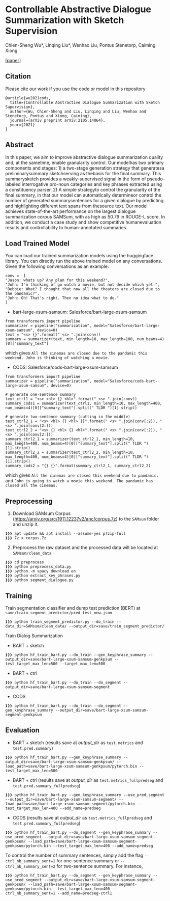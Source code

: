 # Controllable Abstractive Dialogue Summarization with Sketch Supervision
Chien-Sheng Wu*, Linqing Liu*, Wenhao Liu, Pontus Stenetorp, Caiming Xiong

[[paper]](https://arxiv.org/abs/2105.14064)

## Citation
Please cite our work if you use the code or model in this repository
```
@article{wu2021cods,
  title={Controllable Abstractive Dialogue Summarization with Sketch Supervision},
  author={Wu, Chien-Sheng and Liu, Linqing and Liu, Wenhao and Stenetorp, Pontus and Xiong, Caiming},
  journal={arXiv preprint arXiv:2105.14064},
  year={2021}
}
```

## Abstract
In this paper, we aim to improve abstractive dialogue summarization quality and, at the sametime, enable granularity control. Our modelhas two primary components and stages: 1) a two-stage generation strategy that generatesa preliminarysummary sketchserving as thebasis for the final summary. This summarysketch provides a weakly-supervised signal in the form of pseudo-labeled interrogative pro-noun categories and key phrases extracted using a constituency parser. 2) A simple strategyto control the granularity of the final summary, in that our model can automatically determineor control the number of generated summarysentences for a given dialogue by predicting and highlighting different text spans from thesource text. Our model achieves state-of-the-art performance on the largest dialogue summarization corpus SAMSum, with as high as 50.79 in ROUGE-L score. In addition, we conduct a case study and show competitive humanevaluation results and controllability to human-annotated summaries.


## Load Trained Model
You can load our trained summarization models using the huggingface library. You can directly run the above trained model on any conversations. Given the following conversations as an example:
```
conv =  [
"Jason: whats up? Any plan for this weekend?", 
"John: I'm thinking of go watch a movie, but not decide which yet.", 
"Debbie: What? I thought that now all the theaters are closed due to the pandamic?", 
"John: Oh! That's right. Then no idea what to do."
]
```

* bart-large-xsum-samsum: Salesforce/bart-large-xsum-samsum

```
from transformers import pipeline
summarizer = pipeline("summarization", model="Salesforce/bart-large-xsum-samsum", device=0)
text = "<s> {}".format(" <s> ".join(conv))
summary = summarizer(text, min_length=10, max_length=100, num_beams=4)[0]["summary_text"]
```
which gives `All the cinemas are closed due to the pandamic this weekend. John is thinking of watching a movie.`

* CODS: Salesforce/cods-bart-large-xsum-samsum

```
from transformers import pipeline
summarizer = pipeline("summarization", model="Salesforce/cods-bart-large-xsum-samsum", device=0)

# generate one-sentence summary
text_ctrl1 = "<s> <hl> {} <hl>".format(" <s> ".join(conv))
summary_cods1 = summarizer(text_ctrl1, min_length=10, max_length=400, num_beams=4)[0]["summary_text"].split(" TLDR ")[1].strip()

# generate two-sentence summary (cutting in the middle)
text_ctrl2_1 = "<s> <hl> {} <hl> {}".format(" <s> ".join(conv[:2]), " <s> ".join(conv[2:]))
text_ctrl2_2 = "<s> {} <hl> {} <hl>".format(" <s> ".join(conv[:2]), " <s> ".join(conv[2:]))
summary_ctrl2_1 = summarizer(text_ctrl2_1, min_length=10, max_length=400, num_beams=4)[0]["summary_text"].split(" TLDR ")[1].strip()
summary_ctrl2_2 = summarizer(text_ctrl2_2, min_length=10, max_length=400, num_beams=4)[0]["summary_text"].split(" TLDR ")[1].strip()
summary_cods2 = "{} {}".format(summary_ctrl2_1, summary_ctrl2_2)
```
which gives `All the cinemas are closed this weekend due to pandamic.` and `John is going to watch a movie this weekend. The pandamic has closed all the cinemas.`



## Preprocessing
1. Download SAMsum Corpus (https://arxiv.org/src/1911.12237v2/anc/corpus.7z) to the `SAMsum` folder and unzip it.
```console
❱❱❱ apt update && apt install --assume-yes p7zip-full
❱❱❱ 7z x corpus.7z
```

2. Preprocess the raw dataset and the processed data will be located at `SAMsum/clean_data`
```console
❱❱❱ cd preprocess
❱❱❱ python preprocess_data.py
❱❱❱ python -m spacy download en
❱❱❱ python extract_key_phrases.py
❱❱❱ python segment_dialogue.py
```

## Training

Train segmentation classifier and dump test prediction (BERT) at `save/train_segment_predictor/pred_test_new.json`
```console
❱❱❱ python train_segmemt_predictor.py --do_train --data_dir=SAMsum/clean_data/ --output_dir=save/train_segment_predictor/ 
```

Train Dialog Summarization

* BART + sketch
```console
❱❱❱ python hf_train_bart.py --do_train --gen_keyphrase_summary --output_dir=save/bart-large-xsum-samsum-genkpsum --test_target_max_len=500 --target_max_len=500
```

* BART + ctrl
```console
❱❱❱ python hf_train_bart.py --do_train --do_segment --output_dir=save/bart-large-xsum-samsum-segment
```

* CODS
```console
❱❱❱ python hf_train_bart.py --do_train --do_segment --gen_keyphrase_summary --output_dir=save/bart-large-xsum-samsum-segment-genkpsum
```

## Evaluation

* BART + sketch (results save at *output_dir* as `test.metrics` and `test.pred.summary`)
```console
❱❱❱ python hf_train_bart.py --gen_keyphrase_summary --output_dir=save/bart-large-xsum-samsum-genkpsum/ --load_path=save/bart-large-xsum-samsum-genkpsum/pytorch.bin --test_target_max_len=500
```

* BART + ctrl (results save at *output_dir* as `test.metrics_fullpredseg` and `test.pred.summary_fullpredseg`)
```console
❱❱❱ python hf_train_bart.py --gen_keyphrase_summary --use_pred_segment --output_dir=save/bart-large-xsum-samsum-segment/ --load_path=save/bart-large-xsum-samsum-segment/pytorch.bin --test_target_max_len=400 --add_name=predseg
```

* CODS (results save at *output_dir* as `test.metrics_fullpredseg` and `test.pred.summary_fullpredseg`)
```console
❱❱❱ python hf_train_bart.py --do_segment --gen_keyphrase_summary --use_pred_segment --output_dir=save/bart-large-xsum-samsum-segment-genkpsum/ --load_path=save/bart-large-xsum-samsum-segment-genkpsum/pytorch.bin --test_target_max_len=400 --add_name=predseg
```

To control the number of summary sentences, simply add the flag `--ctrl_nb_summary_sent=1` for one-sentence summary or `--ctrl_nb_summary_sent=2` for two-sentence summary. For instance,
```console
❱❱❱ python hf_train_bart.py --do_segment --gen_keyphrase_summary --use_pred_segment --output_dir=save/bart-large-xsum-samsum-segment-genkpsum/ --load_path=save/bart-large-xsum-samsum-segment-genkpsum/pytorch.bin --test_target_max_len=400 --ctrl_nb_summary_sent=1 --add_name=predseg-ctrl1
```
